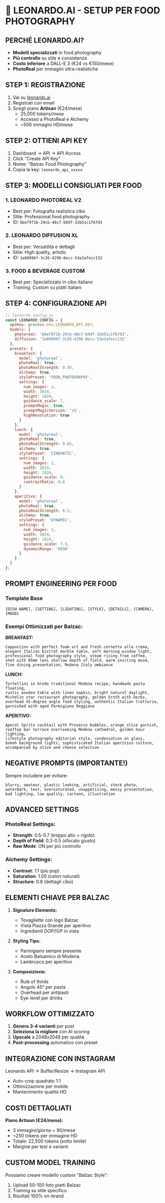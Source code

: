 # 🎨 LEONARDO.AI - SETUP PER FOOD PHOTOGRAPHY

## PERCHÉ LEONARDO.AI?
- **Modelli specializzati** in food photography
- **Più controllo** su stile e consistenza
- **Costo inferiore** a DALL-E 3 (€24 vs €150/mese)
- **PhotoReal** per immagini ultra-realistiche

## STEP 1: REGISTRAZIONE

1. Vai su [leonardo.ai](https://leonardo.ai)
2. Registrati con email
3. Scegli piano **Artisan** (€24/mese)
   - 25,000 tokens/mese
   - Accesso a PhotoReal e Alchemy
   - ~500 immagini HD/mese

## STEP 2: OTTIENI API KEY

1. Dashboard → API → API Access
2. Click "Create API Key"
3. Nome: "Balzac Food Photography"
4. Copia la key: `leonardo_api_xxxxx`

## STEP 3: MODELLI CONSIGLIATI PER FOOD

### 1. LEONARDO PHOTOREAL V2
- Best per: Fotografia realistica cibo
- Stile: Professional food photography
- ID: `6bef9f1b-29cb-40c7-b9df-32b51c1f67d3`

### 2. LEONARDO DIFFUSION XL
- Best per: Versatilità e dettagli
- Stile: High quality, artistic
- ID: `1e60896f-3c26-4296-8ecc-53e2afecc132`

### 3. FOOD & BEVERAGE CUSTOM
- Best per: Specializzato in cibo italiano
- Training: Custom su piatti italiani

## STEP 4: CONFIGURAZIONE API

```javascript
// leonardo-config.js
const LEONARDO_CONFIG = {
  apiKey: process.env.LEONARDO_API_KEY,
  models: {
    photoreal: '6bef9f1b-29cb-40c7-b9df-32b51c1f67d3',
    diffusion: '1e60896f-3c26-4296-8ecc-53e2afecc132'
  },
  presets: {
    breakfast: {
      model: 'photoreal',
      photoReal: true,
      photoRealStrength: 0.55,
      alchemy: true,
      stylePreset: 'FOOD_PHOTOGRAPHY',
      settings: {
        num_images: 1,
        width: 1024,
        height: 1024,
        guidance_scale: 7,
        promptMagic: true,
        promptMagicVersion: 'v3',
        highResolution: true
      }
    },
    lunch: {
      model: 'photoreal',
      photoReal: true,
      photoRealStrength: 0.65,
      alchemy: true,
      stylePreset: 'CINEMATIC',
      settings: {
        num_images: 1,
        width: 1024,
        height: 1024,
        guidance_scale: 8,
        contrastRatio: 0.8
      }
    },
    aperitivo: {
      model: 'photoreal',
      photoReal: true,
      photoRealStrength: 0.5,
      alchemy: true,
      stylePreset: 'DYNAMIC',
      settings: {
        num_images: 1,
        width: 1024,
        height: 1024,
        guidance_scale: 7.5,
        dynamicRange: 'HIGH'
      }
    }
  }
};
```

## PROMPT ENGINEERING PER FOOD

### Template Base
```
[DISH NAME], [SETTING], [LIGHTING], [STYLE], [DETAILS], [CAMERA], [MOOD]
```

### Esempi Ottimizzati per Balzac:

**BREAKFAST:**
```
Cappuccino with perfect foam art and fresh cornetto alla crema, 
elegant Italian bistrot marble table, soft morning window light,
professional food photography style, steam rising from coffee,
shot with 85mm lens shallow depth of field, warm inviting mood,
fine dining presentation, Modena Italy ambiance
```

**LUNCH:**
```
Tortellini in brodo traditional Modena recipe, handmade pasta floating,
rustic wooden table with linen napkin, bright natural daylight,
Michelin star restaurant photography, golden broth with herbs,
overhead 45-degree angle food styling, authentic Italian trattoria,
garnished with aged Parmigiano Reggiano
```

**APERITIVO:**
```
Aperol Spritz cocktail with Prosecco bubbles, orange slice garnish,
rooftop bar terrace overlooking Modena cathedral, golden hour lighting,
lifestyle photography editorial style, condensation on glass,
bokeh background lights, sophisticated Italian aperitivo culture,
accompanied by olive and cheese selection
```

## NEGATIVE PROMPTS (IMPORTANTE!)

Sempre includere per evitare:
```
blurry, amateur, plastic looking, artificial, stock photo, 
watermark, text, oversaturated, unappetizing, messy presentation,
bad lighting, low quality, cartoon, illustration
```

## ADVANCED SETTINGS

### PhotoReal Settings:
- **Strength**: 0.5-0.7 (troppo alto = rigido)
- **Depth of Field**: 0.3-0.5 (sfocato giusto)
- **Raw Mode**: ON per più controllo

### Alchemy Settings:
- **Contrast**: 1.1 (più pop)
- **Saturation**: 1.05 (colori naturali)
- **Structure**: 0.8 (dettagli cibo)

## ELEMENTI CHIAVE PER BALZAC

1. **Signature Elements:**
   - Tovagliette con logo Balzac
   - Vista Piazza Grande per aperitivo
   - Ingredienti DOP/IGP in vista

2. **Styling Tips:**
   - Parmigiano sempre presente
   - Aceto Balsamico di Modena
   - Lambrusco per aperitivo

3. **Composizione:**
   - Rule of thirds
   - Angolo 45° per pasta
   - Overhead per antipasti
   - Eye-level per drinks

## WORKFLOW OTTIMIZZATO

1. **Genera 3-4 varianti** per post
2. **Seleziona la migliore** con AI scoring
3. **Upscale** a 2048x2048 per qualità
4. **Post-processing** automatico con preset

## INTEGRAZIONE CON INSTAGRAM

Leonardo API → Buffer/Resize → Instagram API
- Auto-crop quadrato 1:1
- Ottimizzazione per mobile
- Mantenimento qualità HD

## COSTI DETTAGLIATI

**Piano Artisan (€24/mese):**
- 3 immagini/giorno = 90/mese
- ~250 tokens per immagine HD
- Totale: 22,500 tokens (sotto limite)
- Margine per test e varianti

## CUSTOM MODEL TRAINING

Possiamo creare modello custom "Balzac Style":
1. Upload 50-100 foto piatti Balzac
2. Training su stile specifico
3. Risultati 100% on-brand